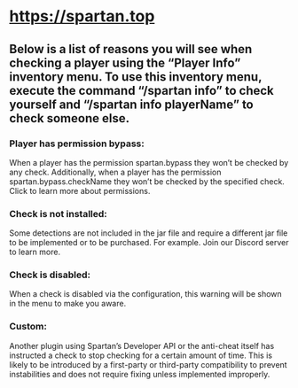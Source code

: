 # https://spartan.top
## Below is a list of reasons you will see when checking a player using the “Player Info” inventory menu. To use this inventory menu, execute the command “/spartan info” to check yourself and “/spartan info playerName” to check someone else.

### Player has permission bypass:
When a player has the permission spartan.bypass they won’t be checked by any check. Additionally, when a player has the permission spartan.bypass.checkName they won’t be checked by the specified check. Click to learn more about permissions.

### Check is not installed:
Some detections are not included in the jar file and require a different jar file to be implemented or to be purchased. For example. Join our Discord server to learn more.

### Check is disabled:
When a check is disabled via the configuration, this warning will be shown in the menu to make you aware.

### Custom:
Another plugin using Spartan’s Developer API or the anti-cheat itself has instructed a check to stop checking for a certain amount of time. This is likely to be introduced by a first-party or third-party compatibility to prevent instabilities and does not require fixing unless implemented improperly.
